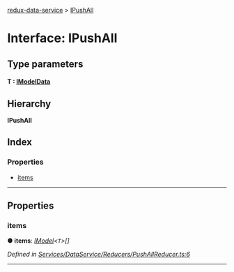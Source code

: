[redux-data-service](../README.md) > [IPushAll](../interfaces/ipushall.md)

# Interface: IPushAll

## Type parameters
#### T :  [IModelData](imodeldata.md)
## Hierarchy

**IPushAll**

## Index

### Properties

* [items](ipushall.md#items)

---

## Properties

<a id="items"></a>

###  items

**● items**: *[IModel](imodel.md)<`T`>[]*

*Defined in [Services/DataService/Reducers/PushAllReducer.ts:6](https://github.com/Rediker-Software/redux-data-service/blob/860210a/src/Services/DataService/Reducers/PushAllReducer.ts#L6)*

___

